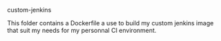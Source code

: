 custom-jenkins

This folder contains a Dockerfile a use to build my custom jenkins image that suit 
my needs for my personnal CI environment. 